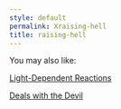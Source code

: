 ```yaml
---
style: default
permalink: Xraising-hell
title: raising-hell
---
```

You may also like:

[Light-Dependent Reactions](http://scp-wiki.net/light-dependent-reactions)

[Deals with the Devil](http://scp-wiki.net/deals-with-the-devil)

